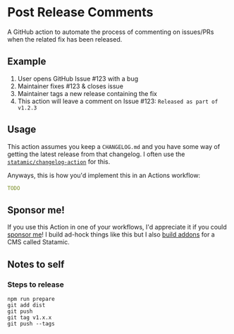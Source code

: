 # Post Release Comments

A GitHub action to automate the process of commenting on issues/PRs when the related fix has been released.

## Example

1. User opens GitHub Issue #123 with a bug
2. Maintainer fixes #123 & closes issue
3. Maintainer tags a new release containing the fix
4. This action will leave a comment on Issue #123: `Released as part of v1.2.3`

## Usage

This action assumes you keep a `CHANGELOG.md` and you have some way of getting the latest release from that changelog. I often use the [`statamic/changelog-action`](https://github.com/statamic/changelog-action) for this.

Anyways, this is how you'd implement this in an Actions workflow:

```yaml
TODO
```

## Sponsor me!

If you use this Action in one of your workflows, I'd appreciate it if you could [sponsor me](https://github.com/sponsors/duncanmcclean)! I build ad-hock things like this but I also [build addons](https://github.com/doublethreedigital) for a CMS called Statamic.

## Notes to self

### Steps to release

```
npm run prepare
git add dist
git push
git tag v1.x.x
git push --tags
```
